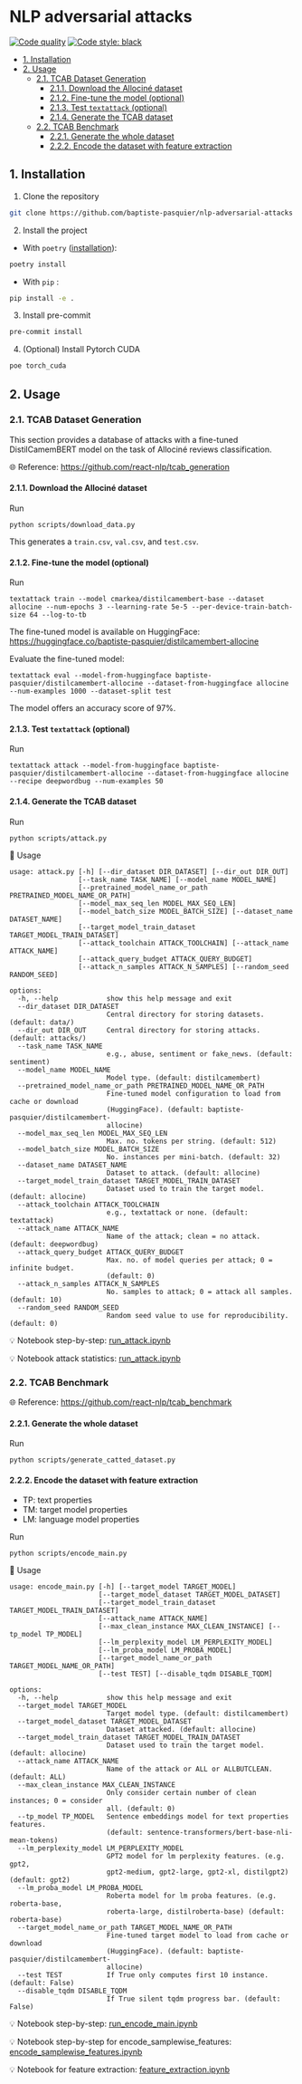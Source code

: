 # NLP adversarial attacks <!-- omit from toc -->

[![Code quality](https://github.com/baptiste-pasquier/nlp-adversarial-attacks/actions/workflows/quality.yml/badge.svg)](https://github.com/baptiste-pasquier/nlp-adversarial-attacks/actions/workflows/quality.yml)
[![Code style: black](https://img.shields.io/badge/code%20style-black-000000.svg)](https://github.com/psf/black)

- [1. Installation](#1-installation)
- [2. Usage](#2-usage)
  - [2.1. TCAB Dataset Generation](#21-tcab-dataset-generation)
    - [2.1.1. Download the Allociné dataset](#211-download-the-allociné-dataset)
    - [2.1.2. Fine-tune the model (optional)](#212-fine-tune-the-model-optional)
    - [2.1.3. Test `textattack` (optional)](#213-test-textattack-optional)
    - [2.1.4. Generate the TCAB dataset](#214-generate-the-tcab-dataset)
  - [2.2. TCAB Benchmark](#22-tcab-benchmark)
    - [2.2.1. Generate the whole dataset](#221-generate-the-whole-dataset)
    - [2.2.2. Encode the dataset with feature extraction](#222-encode-the-dataset-with-feature-extraction)


## 1. Installation

1. Clone the repository
```bash
git clone https://github.com/baptiste-pasquier/nlp-adversarial-attacks
```

2. Install the project
- With `poetry` ([installation](https://python-poetry.org/docs/#installation)):
```bash
poetry install
```
- With `pip` :
```bash
pip install -e .
```

3. Install pre-commit
```bash
pre-commit install
```

4. (Optional) Install Pytorch CUDA
```bash
poe torch_cuda
```

## 2. Usage

### 2.1. TCAB Dataset Generation

This section provides
a database of attacks with a fine-tuned DistilCamemBERT model on the task of Allociné reviews classification.

:globe_with_meridians: Reference: https://github.com/react-nlp/tcab_generation

#### 2.1.1. Download the Allociné dataset

Run
```{bash}
python scripts/download_data.py
```
This generates a `train.csv`, `val.csv`, and `test.csv`.

#### 2.1.2. Fine-tune the model (optional)

Run
```{bash}
textattack train --model cmarkea/distilcamembert-base --dataset allocine --num-epochs 3 --learning-rate 5e-5 --per-device-train-batch-size 64 --log-to-tb
```
The fine-tuned model is available on HuggingFace: https://huggingface.co/baptiste-pasquier/distilcamembert-allocine


Evaluate the fine-tuned model:
```{bash}
textattack eval --model-from-huggingface baptiste-pasquier/distilcamembert-allocine --dataset-from-huggingface allocine --num-examples 1000 --dataset-split test
```
The model offers an accuracy score of 97%.

#### 2.1.3. Test `textattack` (optional)

Run
```{bash}
textattack attack --model-from-huggingface baptiste-pasquier/distilcamembert-allocine --dataset-from-huggingface allocine --recipe deepwordbug --num-examples 50
```

#### 2.1.4. Generate the TCAB dataset

Run
```{bash}
python scripts/attack.py
```
:memo: Usage
```
usage: attack.py [-h] [--dir_dataset DIR_DATASET] [--dir_out DIR_OUT]
                 [--task_name TASK_NAME] [--model_name MODEL_NAME]
                 [--pretrained_model_name_or_path PRETRAINED_MODEL_NAME_OR_PATH]  
                 [--model_max_seq_len MODEL_MAX_SEQ_LEN]
                 [--model_batch_size MODEL_BATCH_SIZE] [--dataset_name DATASET_NAME]  
                 [--target_model_train_dataset TARGET_MODEL_TRAIN_DATASET]
                 [--attack_toolchain ATTACK_TOOLCHAIN] [--attack_name ATTACK_NAME]  
                 [--attack_query_budget ATTACK_QUERY_BUDGET]
                 [--attack_n_samples ATTACK_N_SAMPLES] [--random_seed RANDOM_SEED]  

options:
  -h, --help            show this help message and exit
  --dir_dataset DIR_DATASET
                        Central directory for storing datasets. (default: data/)  
  --dir_out DIR_OUT     Central directory for storing attacks. (default: attacks/)  
  --task_name TASK_NAME
                        e.g., abuse, sentiment or fake_news. (default: sentiment)  
  --model_name MODEL_NAME
                        Model type. (default: distilcamembert)
  --pretrained_model_name_or_path PRETRAINED_MODEL_NAME_OR_PATH
                        Fine-tuned model configuration to load from cache or download  
                        (HuggingFace). (default: baptiste-pasquier/distilcamembert-  
                        allocine)
  --model_max_seq_len MODEL_MAX_SEQ_LEN
                        Max. no. tokens per string. (default: 512)
  --model_batch_size MODEL_BATCH_SIZE
                        No. instances per mini-batch. (default: 32)
  --dataset_name DATASET_NAME
                        Dataset to attack. (default: allocine)
  --target_model_train_dataset TARGET_MODEL_TRAIN_DATASET
                        Dataset used to train the target model. (default: allocine)  
  --attack_toolchain ATTACK_TOOLCHAIN
                        e.g., textattack or none. (default: textattack)
  --attack_name ATTACK_NAME
                        Name of the attack; clean = no attack. (default: deepwordbug)  
  --attack_query_budget ATTACK_QUERY_BUDGET
                        Max. no. of model queries per attack; 0 = infinite budget.  
                        (default: 0)
  --attack_n_samples ATTACK_N_SAMPLES
                        No. samples to attack; 0 = attack all samples. (default: 10)  
  --random_seed RANDOM_SEED
                        Random seed value to use for reproducibility. (default: 0)
```

:bulb: Notebook step-by-step: [run_attack.ipynb](/notebooks/run_attack.ipynb)

:bulb: Notebook attack statistics: [run_attack.ipynb](/notebooks/attack_statistics.ipynb)


### 2.2. TCAB Benchmark

:globe_with_meridians: Reference: https://github.com/react-nlp/tcab_benchmark

#### 2.2.1. Generate the whole dataset

Run
```{bash}
python scripts/generate_catted_dataset.py
```

#### 2.2.2. Encode the dataset with feature extraction

- TP: text properties
- TM: target model properties
- LM: language model properties

Run
```{bash}
python scripts/encode_main.py
```
:memo: Usage
```
usage: encode_main.py [-h] [--target_model TARGET_MODEL]
                      [--target_model_dataset TARGET_MODEL_DATASET]
                      [--target_model_train_dataset TARGET_MODEL_TRAIN_DATASET]
                      [--attack_name ATTACK_NAME]
                      [--max_clean_instance MAX_CLEAN_INSTANCE] [--tp_model TP_MODEL]  
                      [--lm_perplexity_model LM_PERPLEXITY_MODEL]
                      [--lm_proba_model LM_PROBA_MODEL]
                      [--target_model_name_or_path TARGET_MODEL_NAME_OR_PATH]
                      [--test TEST] [--disable_tqdm DISABLE_TQDM]

options:
  -h, --help            show this help message and exit
  --target_model TARGET_MODEL
                        Target model type. (default: distilcamembert)
  --target_model_dataset TARGET_MODEL_DATASET
                        Dataset attacked. (default: allocine)
  --target_model_train_dataset TARGET_MODEL_TRAIN_DATASET
                        Dataset used to train the target model. (default: allocine)  
  --attack_name ATTACK_NAME
                        Name of the attack or ALL or ALLBUTCLEAN. (default: ALL)  
  --max_clean_instance MAX_CLEAN_INSTANCE
                        Only consider certain number of clean instances; 0 = consider  
                        all. (default: 0)
  --tp_model TP_MODEL   Sentence embeddings model for text properties features.
                        (default: sentence-transformers/bert-base-nli-mean-tokens)  
  --lm_perplexity_model LM_PERPLEXITY_MODEL
                        GPT2 model for lm perplexity features. (e.g. gpt2,
                        gpt2-medium, gpt2-large, gpt2-xl, distilgpt2) (default: gpt2)  
  --lm_proba_model LM_PROBA_MODEL
                        Roberta model for lm proba features. (e.g. roberta-base,  
                        roberta-large, distilroberta-base) (default: roberta-base)  
  --target_model_name_or_path TARGET_MODEL_NAME_OR_PATH
                        Fine-tuned target model to load from cache or download
                        (HuggingFace). (default: baptiste-pasquier/distilcamembert-  
                        allocine)
  --test TEST           If True only computes first 10 instance. (default: False)  
  --disable_tqdm DISABLE_TQDM
                        If True silent tqdm progress bar. (default: False)
```

:bulb: Notebook step-by-step: [run_encode_main.ipynb](/notebooks/run_encode_main.ipynb)

:bulb: Notebook step-by-step for encode_samplewise_features: [encode_samplewise_features.ipynb](/notebooks/encode_samplewise_features.ipynb)

:bulb: Notebook for feature extraction: [feature_extraction.ipynb](/notebooks/feature_extraction.ipynb)
